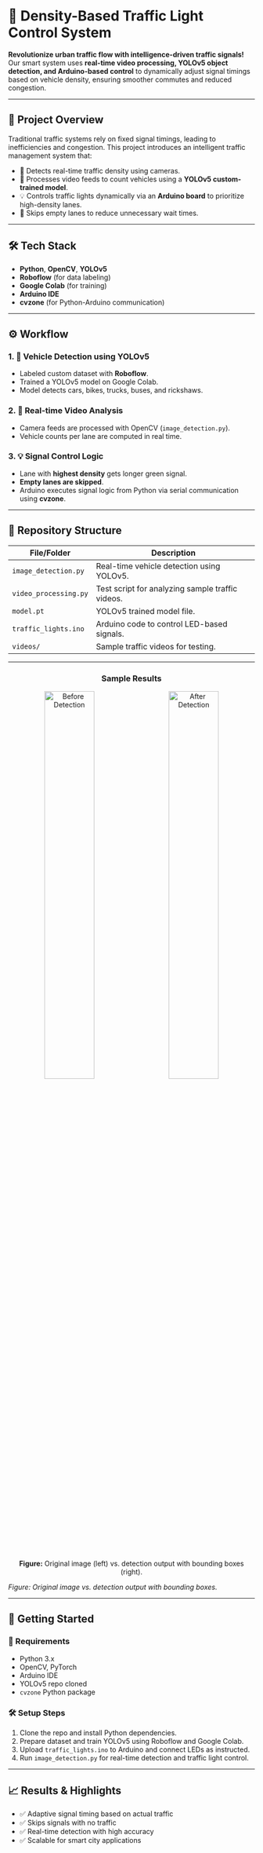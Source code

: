 # 🚦 Density-Based Traffic Light Control System

**Revolutionize urban traffic flow with intelligence-driven traffic signals!**  
Our smart system uses **real-time video processing, YOLOv5 object detection, and Arduino-based control** to dynamically adjust signal timings based on vehicle density, ensuring smoother commutes and reduced congestion.

---

## 📌 Project Overview

Traditional traffic systems rely on fixed signal timings, leading to inefficiencies and congestion. This project introduces an intelligent traffic management system that:

- 🚗 Detects real-time traffic density using cameras.
- 🎥 Processes video feeds to count vehicles using a **YOLOv5 custom-trained model**.
- 💡 Controls traffic lights dynamically via an **Arduino board** to prioritize high-density lanes.
- 🛑 Skips empty lanes to reduce unnecessary wait times.

---

## 🛠️ Tech Stack

- **Python**, **OpenCV**, **YOLOv5**
- **Roboflow** (for data labeling)
- **Google Colab** (for training)
- **Arduino IDE**
- **cvzone** (for Python-Arduino communication)

---

## ⚙️ Workflow

### 1. 🚗 Vehicle Detection using YOLOv5
- Labeled custom dataset with **Roboflow**.
- Trained a YOLOv5 model on Google Colab.
- Model detects cars, bikes, trucks, buses, and rickshaws.

### 2. 🎥 Real-time Video Analysis
- Camera feeds are processed with OpenCV (`image_detection.py`).
- Vehicle counts per lane are computed in real time.

### 3. 💡 Signal Control Logic
- Lane with **highest density** gets longer green signal.
- **Empty lanes are skipped**.
- Arduino executes signal logic from Python via serial communication using **cvzone**.

---

## 📂 Repository Structure

| File/Folder             | Description                                                                 |
|-------------------------|-----------------------------------------------------------------------------|
| `image_detection.py`    | Real-time vehicle detection using YOLOv5.                                   |
| `video_processing.py`   | Test script for analyzing sample traffic videos.                            |
| `model.pt`              | YOLOv5 trained model file.                                                  |
| `traffic_lights.ino`    | Arduino code to control LED-based signals.                                  |
| `videos/`               | Sample traffic videos for testing.                                          |

---

<h3 align="center">Sample Results</h3>

<p align="center">
  <img src="https://github.com/user-attachments/assets/4d8019be-eeb2-4fea-8fbd-d216c7b7d5c9" width="45%" alt="Before Detection"/>
  &nbsp; &nbsp; &nbsp;
  <img src="https://github.com/user-attachments/assets/889bebcd-088a-4dbe-bebe-c7f499f850b5" width="45%" alt="After Detection"/>
</p>

<p align="center"><b>Figure:</b> Original image (left) vs. detection output with bounding boxes (right).</p>

*Figure: Original image vs. detection output with bounding boxes.*

---

## 🚀 Getting Started

### 🔧 Requirements

- Python 3.x  
- OpenCV, PyTorch  
- Arduino IDE  
- YOLOv5 repo cloned  
- `cvzone` Python package

### 🛠 Setup Steps

1. Clone the repo and install Python dependencies.
2. Prepare dataset and train YOLOv5 using Roboflow and Google Colab.
3. Upload `traffic_lights.ino` to Arduino and connect LEDs as instructed.
4. Run `image_detection.py` for real-time detection and traffic light control.

---

## 📈 Results & Highlights

- ✅ Adaptive signal timing based on actual traffic
- ✅ Skips signals with no traffic
- ✅ Real-time detection with high accuracy
- ✅ Scalable for smart city applications


